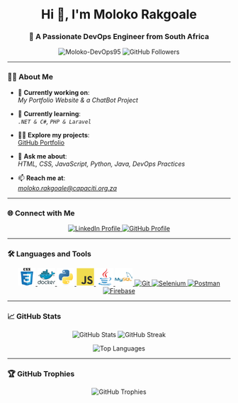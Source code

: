 <h1 align="center">Hi 👋, I'm Moloko Rakgoale</h1>
<h3 align="center">🚀 A Passionate DevOps Engineer from South Africa</h3>

<p align="center">
  <img src="https://komarev.com/ghpvc/?username=Moloko-DevOps95&label=Profile%20Views&color=0e75b6&style=flat" alt="Moloko-DevOps95" />
  <img src="https://img.shields.io/github/followers/Moloko-DevOps95?label=Followers&style=social" alt="GitHub Followers">
</p>

---

### 👨‍💻 About Me
- 🔭 **Currently working on**:  
  *My Portfolio Website & a ChatBot Project*

- 🌱 **Currently learning**:  
  *`.NET & C#`, `PHP & Laravel`*

- 👨‍💻 **Explore my projects**:  
  [GitHub Portfolio](https://github.com/Moloko-DevOps95)

- 💬 **Ask me about**:  
  *HTML, CSS, JavaScript, Python, Java, DevOps Practices*

- 📫 **Reach me at**:  
  *[moloko.rakgoale@capaciti.org.za](mailto:moloko.rakgoale@capaciti.org.za)*

---

### 🌐 Connect with Me
<p align="center">
  <a href="https://linkedin.com/in/moloko-percy-rakgoale" target="blank">
    <img src="https://raw.githubusercontent.com/rahuldkjain/github-profile-readme-generator/master/src/images/icons/Social/linked-in-alt.svg" alt="LinkedIn Profile" height="30" width="40" />
  </a>
  <a href="https://github.com/Moloko-DevOps95" target="_blank">
    <img src="https://raw.githubusercontent.com/rahuldkjain/github-profile-readme-generator/master/src/images/icons/Social/github.svg" alt="GitHub Profile" height="30" width="40" />
  </a>
</p>

---

### 🛠️ Languages and Tools
<p align="center">
  <!-- Row 1 -->
  <a href="https://www.w3schools.com/css/" target="_blank">
    <img src="https://raw.githubusercontent.com/devicons/devicon/master/icons/css3/css3-original-wordmark.svg" alt="CSS3" width="40" height="40"/>
  </a>
  <a href="https://www.docker.com/" target="_blank">
    <img src="https://raw.githubusercontent.com/devicons/devicon/master/icons/docker/docker-original-wordmark.svg" alt="Docker" width="40" height="40"/>
  </a>
  <a href="https://www.python.org" target="_blank">
    <img src="https://raw.githubusercontent.com/devicons/devicon/master/icons/python/python-original.svg" alt="Python" width="40" height="40"/>
  </a>
  <a href="https://developer.mozilla.org/en-US/docs/Web/JavaScript" target="_blank">
    <img src="https://raw.githubusercontent.com/devicons/devicon/master/icons/javascript/javascript-original.svg" alt="JavaScript" width="40" height="40"/>
  </a>
  <a href="https://www.java.com" target="_blank">
    <img src="https://raw.githubusercontent.com/devicons/devicon/master/icons/java/java-original.svg" alt="Java" width="40" height="40"/>
  </a>
  <!-- Row 2 -->
  <a href="https://www.mysql.com/" target="_blank">
    <img src="https://raw.githubusercontent.com/devicons/devicon/master/icons/mysql/mysql-original-wordmark.svg" alt="MySQL" width="40" height="40"/>
  </a>
  <a href="https://git-scm.com/" target="_blank">
    <img src="https://www.vectorlogo.zone/logos/git-scm/git-scm-icon.svg" alt="Git" width="40" height="40"/>
  </a>
  <a href="https://www.selenium.dev" target="_blank">
    <img src="https://raw.githubusercontent.com/detain/svg-logos/780f25886640cef088af994181646db2f6b1a3f8/svg/selenium-logo.svg" alt="Selenium" width="40" height="40"/>
  </a>
  <a href="https://postman.com" target="_blank">
    <img src="https://www.vectorlogo.zone/logos/getpostman/getpostman-icon.svg" alt="Postman" width="40" height="40"/>
  </a>
  <a href="https://firebase.google.com/" target="_blank">
    <img src="https://www.vectorlogo.zone/logos/firebase/firebase-icon.svg" alt="Firebase" width="40" height="40"/>
  </a>
</p>

---

### 📈 GitHub Stats
<p align="center">
  <img src="https://github-readme-stats.vercel.app/api?username=Moloko-DevOps95&show_icons=true&locale=en&theme=radical" alt="GitHub Stats" />
  <img src="https://github-readme-streak-stats.herokuapp.com/?user=Moloko-DevOps95&theme=radical" alt="GitHub Streak" />
</p>
<p align="center">
  <img src="https://github-readme-stats.vercel.app/api/top-langs?username=Moloko-DevOps95&show_icons=true&locale=en&layout=compact&theme=radical" alt="Top Languages" />
</p>

---

### 🏆 GitHub Trophies
<p align="center">
  <img src="https://github-profile-trophy.vercel.app/?username=Moloko-DevOps95&theme=onedark" alt="GitHub Trophies" />
</p>
